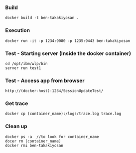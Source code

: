 ### Build
```
docker build -t ben-takakiyosan .
```

### Execution
```
docker run -it -p 1234:9080 -p 1235:9443 ben-takakiyosan 
```

### Test - Starting server (Inside the docker container) 
```
cd /opt/ibm/wlp/bin
server run test1
```

### Test - Access app from browser
```
http://(docker-host):1234/SessionUpdateTest/
```

### Get trace
```
docker cp (container_name):/logs/trace.log trace.log
```

### Clean up
```
docker ps -a  //to look for container_name
docer rm (container_name)
docker rmi ben-takakiyosan
```